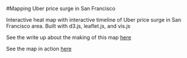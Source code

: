 #Mapping Uber price surge in San Francisco

Interactive heat map with interactive timeline of Uber price surge in San Francisco area. Built with d3.js, leaflet.js, and vis.js

See the write up about the making of this map [here](http://www.benvibhagool.com/posts/mapping-uber-price-surge-in-san-francisco)

See the map in action [here](http://www.benvibhagool.com/uber_project)
